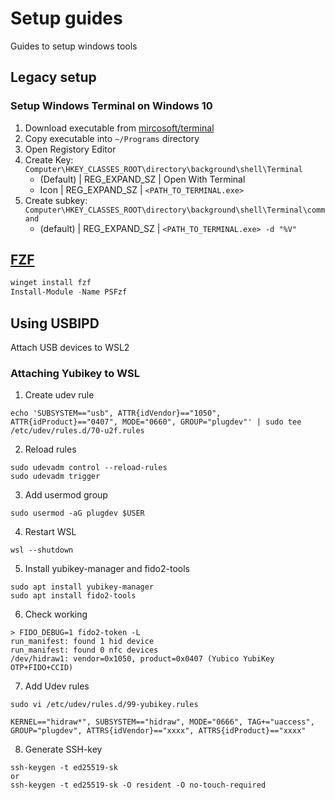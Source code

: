 # Setup guides
Guides to setup windows tools

## Legacy setup

### Setup Windows Terminal on Windows 10
1. Download executable from [mircosoft/terminal](https://github.com/microsoft/terminal/releases)
2. Copy executable into `~/Programs` directory
3. Open Registory Editor
4. Create Key: `Computer\HKEY_CLASSES_ROOT\directory\background\shell\Terminal`  
    * (Default) | REG_EXPAND_SZ | Open With Terminal
    * Icon | REG_EXPAND_SZ | `<PATH_TO_TERMINAL.exe>`
5. Create subkey: `Computer\HKEY_CLASSES_ROOT\directory\background\shell\Terminal\command`
    * (default) | REG_EXPAND_SZ | `<PATH_TO_TERMINAL.exe> -d "%V"`
           
## [FZF](https://github.com/junegunn/fzf?tab=readme-ov-file#setting-up-shell-integration)
```powershell
winget install fzf
Install-Module -Name PSFzf
```

## Using USBIPD
Attach USB devices to WSL2

### Attaching Yubikey to WSL

1. Create udev rule
```
echo 'SUBSYSTEM=="usb", ATTR{idVendor}=="1050", ATTR{idProduct}=="0407", MODE="0660", GROUP="plugdev"' | sudo tee /etc/udev/rules.d/70-u2f.rules
```

2. Reload rules
```
sudo udevadm control --reload-rules
sudo udevadm trigger
```

3. Add usermod group
```
sudo usermod -aG plugdev $USER
```

4. Restart WSL
```
wsl --shutdown
```

5. Install yubikey-manager and fido2-tools
```
sudo apt install yubikey-manager
sudo apt install fido2-tools
```

6. Check working
```
> FIDO_DEBUG=1 fido2-token -L
run_manifest: found 1 hid device
run_manifest: found 0 nfc devices
/dev/hidraw1: vendor=0x1050, product=0x0407 (Yubico YubiKey OTP+FIDO+CCID)
```

7. Add Udev rules
```
sudo vi /etc/udev/rules.d/99-yubikey.rules
```
```
KERNEL=="hidraw*", SUBSYSTEM=="hidraw", MODE="0666", TAG+="uaccess", GROUP="plugdev", ATTRS{idVendor}=="xxxx", ATTRS{idProduct}=="xxxx"
```

8. Generate SSH-key
```
ssh-keygen -t ed25519-sk
or
ssh-keygen -t ed25519-sk -O resident -O no-touch-required
```
